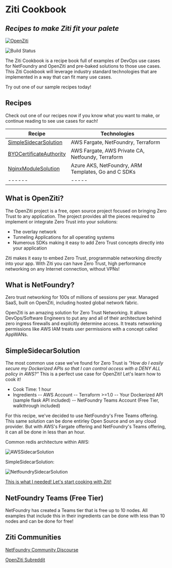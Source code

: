 # Ziti Cookbook
## _Recipes to make Ziti fit your palete_

[![OpenZiti](misc/images/bakedwithopenziti.png)](https://github.com/openziti)

![Build Status](https://travis-ci.org/joemccann/dillinger.svg?branch=master)

The Ziti Cookbook is a recipe book full of examples of DevOps use cases for NetFoundry and OpenZiti and pre-baked solutions to those use cases. This Ziti Cookbook will leverage industry standard technologies that are implemented in a way that can fit many use cases.

Try out one of our sample recipes today!

## Recipes

Check out one of our recipes now if you know what you want to make, or continue reading to see use cases for each!

| Recipe | Technologies |
| ------ | ----- |
| [SimpleSidecarSolution](SimpleSidecarSolution/README.md)| AWS Fargate, NetFoundry, Terraform |
| [BYOCertificateAuthority](BYOCertificateAuthority/README.md)| AWS Fargate, AWS Private CA, Netfoundy, Terraform |
| [NginxModuleSolution](NginxModuleSolution/README.md)| Azure AKS, NetFoundry, ARM Templates, Go and C SDKs |
| ------ | ----- |

## What is OpenZiti?
The OpenZiti project is a free, open source project focused on bringing Zero Trust to any application. The project provides all the pieces required to implement or integrate Zero Trust into your solutions:

- The overlay network
- Tunneling Applications for all operating systems
- Numerous SDKs making it easy to add Zero Trust concepts directly into your application

Ziti makes it easy to embed Zero Trust, programmable networking directly into your app. With Ziti you can have Zero Trust, high performance networking on any Internet connection, without VPNs!


## What is NetFoundry?
Zero trust networking for 100s of millions of sessions per year. Managed SaaS, built on OpenZiti, including hosted global network fabric.

OpenZiti is an amazing solution for Zero Trust Networking. It allows DevOps/Software Engineers to put any and all of their architecture behind zero ingress firewalls and explicitly determine access. It treats networking permissions like AWS IAM treats user permissions with a concept called AppWANs. 

## SimpleSidecarSolution
The most common use case we've found for Zero Trust is _"How do I easily secure my Dockerized APIs so that I can control access with a DENY ALL policy in AWS?"_ This is a perfect use case for OpenZiti! Let's learn how to cook it!

- Cook Time: 1 hour
- Ingredients
-- AWS Account
-- Terraform >=1.0
-- Your Dockerized API (sample flask API included)
-- NetFoundry Teams Account (Free Tier, walkthrough included)

For this recipe, we've decided to use NetFoundry's Free Teams offering. This same solution can be done entirley Open Source and on any cloud provider. But with AWS's Fargate offering and NetFoundry's Teams offering, it can all be done in less than an hour. 

Common redis architecture within AWS:

![AWSSidecarSolution](misc/images/aws_sidecar_solution.png)

SimpleSidecarSolution:

![NetfoundrySidecarSolution](misc/images/netfoundry_simple_sidecar_solution.png)

[This is what I needed! Let's start cooking with Ziti!](SimpleSidecarSolution/README.md)


## NetFoundry Teams (Free Tier)

NetFoundry has created a Teams tier that is free up to 10 nodes. All examples that include this in their ingredients can be done with less than 10 nodes and can be done for free!

## Ziti Communities

[NetFoundry Community Discourse](https://community.netfoundry.io/)

[OpenZiti Subreddit](https://www.reddit.com/r/openziti/)
